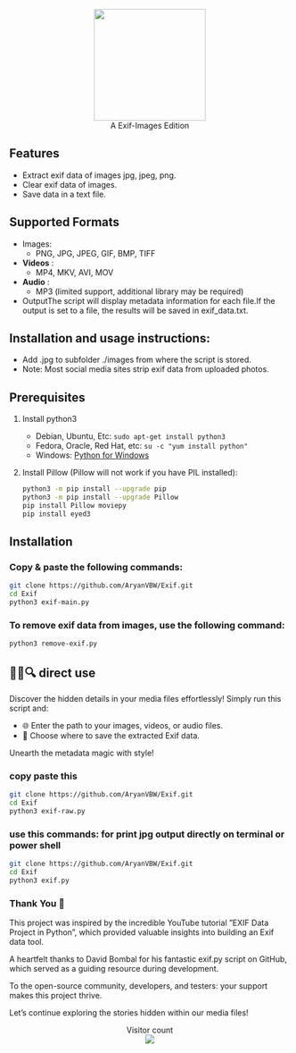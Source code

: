 <p align="center">
<img src="https://github.com/AryanVBW/Exif/releases/download/Exif/ExIF-Logo_BackgroundWhite.png" height="200"><br>
  A Exif-Images Edition
</p>


## Features
- Extract exif data of images jpg, jpeg, png.
- Clear exif data of images.
- Save data in a text file.
## Supported Formats
 - Images:
     - PNG, JPG, JPEG, GIF, BMP, TIFF
 - **Videos** :
     - MP4, MKV, AVI, MOV
 - **Audio** :
     - MP3 (limited support, additional library may be required)
 - OutputThe script will display metadata information for each file.If the output is set to a file, the results will be saved in exif_data.txt.
## Installation and usage instructions:
- Add .jpg to subfolder ./images from where the script is stored. 
- Note: Most social media sites strip exif data from uploaded photos.

## Prerequisites 
1. Install python3
   - Debian, Ubuntu, Etc: `sudo apt-get install python3`
   - Fedora, Oracle, Red Hat, etc: `su -c "yum install python"`
   - Windows: [Python for Windows](https://www.python.org/downloads/windows/)

2. Install Pillow (Pillow will not work if you have PIL installed):
   ```bash 
   python3 -m pip install --upgrade pip
   python3 -m pip install --upgrade Pillow
   pip install Pillow moviepy
   pip install eyed3
   ```

## Installation 

### Copy & paste the following commands:

```bash
git clone https://github.com/AryanVBW/Exif.git
cd Exif
python3 exif-main.py
```

### To remove exif data from images, use the following command:
```bash
python3 remove-exif.py
```
## 📸🎥🔍 direct use 

Discover the hidden details in your media files effortlessly! Simply run this script and:

  - 🌐 Enter the path to your images, videos, or audio files.
  - 💾 Choose where to save the extracted Exif data.

Unearth the metadata magic with style!
### copy paste this 
```bash
git clone https://github.com/AryanVBW/Exif.git
cd Exif
python3 exif-raw.py
```
### use this commands: for print jpg output directly on terminal or power shell 
```bash
git clone https://github.com/AryanVBW/Exif.git
cd Exif
python3 exif.py
```

### Thank You 🙏

This project was inspired by the incredible YouTube tutorial ”EXIF Data Project in Python”, which provided valuable insights into building an Exif data tool.

A heartfelt thanks to David Bombal for his fantastic exif.py script on GitHub, which served as a guiding resource during development.

To the open-source community, developers, and testers: your support makes this project thrive.

Let’s continue exploring the stories hidden within our media files!
<p align="center"> 
  Visitor count<br>
  <img src="https://profile-counter.glitch.me/Aryanvbw/count.svg" />
</p>

